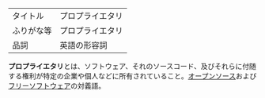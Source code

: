 <div>

|            |                  |
|------------|------------------|
| タイトル   | プロプライエタリ |
| ふりがな等 | プロプライエタリ |
| 品詞       | 英語の形容詞     |

  
**プロプライエタリ**とは、ソフトウェア、それのソースコード、及びそれらに付随する権利が特定の企業や個人などに所有されていること。[オープンソース](/%E3%82%AA%E3%83%BC%E3%83%97%E3%83%B3%E3%82%BD%E3%83%BC%E3%82%B9 "オープンソース")および[フリーソフトウェア](/%E3%83%95%E3%83%AA%E3%83%BC%E3%82%BD%E3%83%95%E3%83%88%E3%82%A6%E3%82%A7%E3%82%A2 "フリーソフトウェア")の対義語。

</div>
